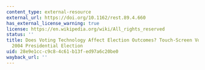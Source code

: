 ```yaml
---
content_type: external-resource
external_url: https://doi.org/10.1162/rest.89.4.660
has_external_license_warning: true
license: https://en.wikipedia.org/wiki/All_rights_reserved
status: ''
title: Does Voting Technology Affect Election Outcomes? Touch-Screen Voting and the
  2004 Presidential Election
uid: 28e9e1cc-c9c8-4c61-b13f-ed97a6c20be0
wayback_url: ''
---
```

